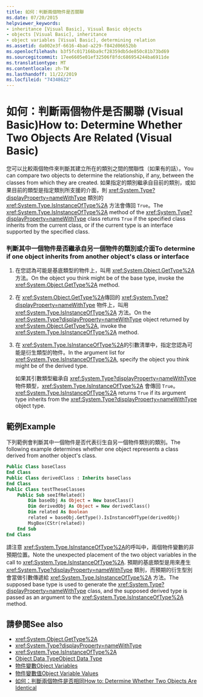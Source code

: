 ```yaml
---
title: 如何：判斷兩個物件是否關聯
ms.date: 07/20/2015
helpviewer_keywords:
- inheritance [Visual Basic], Visual Basic objects
- objects [Visual Basic], inheritance
- object variables [Visual Basic], determining relation
ms.assetid: da002e3f-6616-4bad-a229-f842d06652bb
ms.openlocfilehash: b3f5fc017166ba9cf28359db5de850c81b73bd69
ms.sourcegitcommit: 17ee6605e01ef32506f8fdc686954244ba6911de
ms.translationtype: MT
ms.contentlocale: zh-TW
ms.lasthandoff: 11/22/2019
ms.locfileid: "74348622"
---
```

# <a name="how-to-determine-whether-two-objects-are-related-visual-basic"></a><span data-ttu-id="2afa0-102">如何：判斷兩個物件是否關聯 (Visual Basic)</span><span class="sxs-lookup"><span data-stu-id="2afa0-102">How to: Determine Whether Two Objects Are Related (Visual Basic)</span></span>

<span data-ttu-id="2afa0-103">您可以比較兩個物件來判斷其建立所在的類別之間的關聯性（如果有的話）。</span><span class="sxs-lookup"><span data-stu-id="2afa0-103">You can compare two objects to determine the relationship, if any, between the classes from which they are created.</span></span> <span data-ttu-id="2afa0-104">如果指定的類別繼承自目前的類別，或如果目前的類型是指定類別所支援的介面，則 <xref:System.Type?displayProperty=nameWithType> 類別的 <xref:System.Type.IsInstanceOfType%2A> 方法會傳回 `True`。</span><span class="sxs-lookup"><span data-stu-id="2afa0-104">The <xref:System.Type.IsInstanceOfType%2A> method of the <xref:System.Type?displayProperty=nameWithType> class returns `True` if the specified class inherits from the current class, or if the current type is an interface supported by the specified class.</span></span>

### <a name="to-determine-if-one-object-inherits-from-another-objects-class-or-interface"></a><span data-ttu-id="2afa0-105">判斷其中一個物件是否繼承自另一個物件的類別或介面</span><span class="sxs-lookup"><span data-stu-id="2afa0-105">To determine if one object inherits from another object's class or interface</span></span>

1. <span data-ttu-id="2afa0-106">在您認為可能是基底類型的物件上，叫用 <xref:System.Object.GetType%2A> 方法。</span><span class="sxs-lookup"><span data-stu-id="2afa0-106">On the object you think might be of the base type, invoke the <xref:System.Object.GetType%2A> method.</span></span>

2. <span data-ttu-id="2afa0-107">在 <xref:System.Object.GetType%2A>傳回的 <xref:System.Type?displayProperty=nameWithType> 物件上，叫用 <xref:System.Type.IsInstanceOfType%2A> 方法。</span><span class="sxs-lookup"><span data-stu-id="2afa0-107">On the <xref:System.Type?displayProperty=nameWithType> object returned by <xref:System.Object.GetType%2A>, invoke the <xref:System.Type.IsInstanceOfType%2A> method.</span></span>

3. <span data-ttu-id="2afa0-108">在 <xref:System.Type.IsInstanceOfType%2A>的引數清單中，指定您認為可能是衍生類型的物件。</span><span class="sxs-lookup"><span data-stu-id="2afa0-108">In the argument list for <xref:System.Type.IsInstanceOfType%2A>, specify the object you think might be of the derived type.</span></span>

    <span data-ttu-id="2afa0-109">如果其引數類型繼承自 <xref:System.Type?displayProperty=nameWithType> 物件類型，<xref:System.Type.IsInstanceOfType%2A> 會傳回 `True`。</span><span class="sxs-lookup"><span data-stu-id="2afa0-109"><xref:System.Type.IsInstanceOfType%2A> returns `True` if its argument type inherits from the <xref:System.Type?displayProperty=nameWithType> object type.</span></span>

## <a name="example"></a><span data-ttu-id="2afa0-110">範例</span><span class="sxs-lookup"><span data-stu-id="2afa0-110">Example</span></span>
 <span data-ttu-id="2afa0-111">下列範例會判斷其中一個物件是否代表衍生自另一個物件類別的類別。</span><span class="sxs-lookup"><span data-stu-id="2afa0-111">The following example determines whether one object represents a class derived from another object's class.</span></span>

```vb
Public Class baseClass
End Class
Public Class derivedClass : Inherits baseClass
End Class
Public Class testTheseClasses
    Public Sub seeIfRelated()
        Dim baseObj As Object = New baseClass()
        Dim derivedObj As Object = New derivedClass()
        Dim related As Boolean
        related = baseObj.GetType().IsInstanceOfType(derivedObj)
        MsgBox(CStr(related))
    End Sub
End Class
```

<span data-ttu-id="2afa0-112">請注意 <xref:System.Type.IsInstanceOfType%2A>的呼叫中，兩個物件變數的非預期位置。</span><span class="sxs-lookup"><span data-stu-id="2afa0-112">Note the unexpected placement of the two object variables in the call to <xref:System.Type.IsInstanceOfType%2A>.</span></span> <span data-ttu-id="2afa0-113">預期的基底類型是用來產生 <xref:System.Type?displayProperty=nameWithType> 類別，而預期的衍生型別會當做引數傳遞給 <xref:System.Type.IsInstanceOfType%2A> 方法。</span><span class="sxs-lookup"><span data-stu-id="2afa0-113">The supposed base type is used to generate the <xref:System.Type?displayProperty=nameWithType> class, and the supposed derived type is passed as an argument to the <xref:System.Type.IsInstanceOfType%2A> method.</span></span>

## <a name="see-also"></a><span data-ttu-id="2afa0-114">請參閱</span><span class="sxs-lookup"><span data-stu-id="2afa0-114">See also</span></span>

- <xref:System.Object.GetType%2A>
- <xref:System.Type?displayProperty=nameWithType>
- <xref:System.Type.IsInstanceOfType%2A>
- [<span data-ttu-id="2afa0-115">Object Data Type</span><span class="sxs-lookup"><span data-stu-id="2afa0-115">Object Data Type</span></span>](../../../../visual-basic/language-reference/data-types/object-data-type.md)
- [<span data-ttu-id="2afa0-116">物件變數</span><span class="sxs-lookup"><span data-stu-id="2afa0-116">Object Variables</span></span>](../../../../visual-basic/programming-guide/language-features/variables/object-variables.md)
- [<span data-ttu-id="2afa0-117">物件變數值</span><span class="sxs-lookup"><span data-stu-id="2afa0-117">Object Variable Values</span></span>](../../../../visual-basic/programming-guide/language-features/variables/object-variable-values.md)
- [<span data-ttu-id="2afa0-118">如何：判斷兩個物件是否相同</span><span class="sxs-lookup"><span data-stu-id="2afa0-118">How to: Determine Whether Two Objects Are Identical</span></span>](../../../../visual-basic/programming-guide/language-features/variables/how-to-determine-whether-two-objects-are-identical.md)
